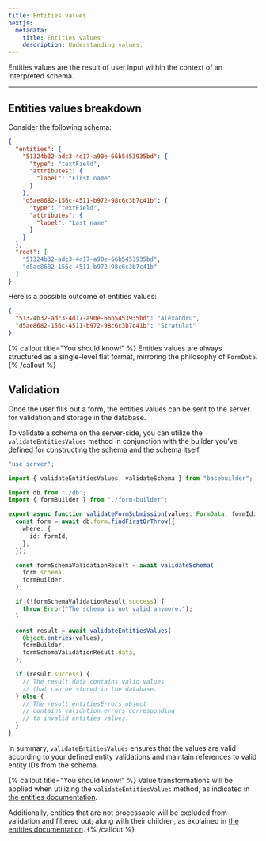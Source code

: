 ```yaml
---
title: Entities values
nextjs:
  metadata:
    title: Entities values
    description: Understanding values.
---
```


Entities values are the result of user input within the context of an interpreted schema.

---

## Entities values breakdown

Consider the following schema:

```json
{
  "entities": {
    "51324b32-adc3-4d17-a90e-66b5453935bd": {
      "type": "textField",
      "attributes": {
        "label": "First name"
      }
    },
    "d5ae8682-156c-4511-b972-98c6c3b7c41b": {
      "type": "textField",
      "attributes": {
        "label": "Last name"
      }
    }
  },
  "root": [
    "51324b32-adc3-4d17-a90e-66b5453935bd",
    "d5ae8682-156c-4511-b972-98c6c3b7c41b"
  ]
}
```

Here is a possible outcome of entities values:

```json
{
  "51324b32-adc3-4d17-a90e-66b5453935bd": "Alexandru",
  "d5ae8682-156c-4511-b972-98c6c3b7c41b": "Stratulat"
}
```

{% callout title="You should know!" %}
Entities values are always structured as a single-level flat format, mirroring the philosophy of `FormData`.
{% /callout %}

## Validation

Once the user fills out a form, the entities values can be sent to the server for validation and storage in the database.

To validate a schema on the server-side, you can utilize the `validateEntitiesValues` method in conjunction with the builder you've defined for constructing the schema and the schema itself.

```typescript
"use server";

import { validateEntitiesValues, validateSchema } from "basebuilder";

import db from "./db";
import { formBuilder } from "./form-builder";

export async function validateFormSubmission(values: FormData, formId: string) {
  const form = await db.form.findFirstOrThrow({
    where: {
      id: formId,
    },
  });

  const formSchemaValidationResult = await validateSchema(
    form.schema,
    formBuilder,
  );

  if (!formSchemaValidationResult.success) {
    throw Error("The schema is not valid anymore.");
  }

  const result = await validateEntitiesValues(
    Object.entries(values),
    formBuilder,
    formSchemaValidationResult.data,
  );

  if (result.success) {
    // The result.data contains valid values
    // that can be stored in the database.
  } else {
    // The result.entitiesErrors object 
    // contains validation errors corresponding 
    // to invalid entities values.
  }
}
```

In summary, `validateEntitiesValues` ensures that the values are valid according to your defined entity validations and maintain references to valid entity IDs from the schema.

{% callout title="You should know!" %}
Value transformations will be applied when utilizing the `validateEntitiesValues` method, as indicated in [the entities documentation](/docs/entities#transforming-values).

Additionally, entities that are not processable will be excluded from validation and filtered out, along with their children, as explained in [the entities documentation](/docs/entities#conditional-processing).
{% /callout %}
